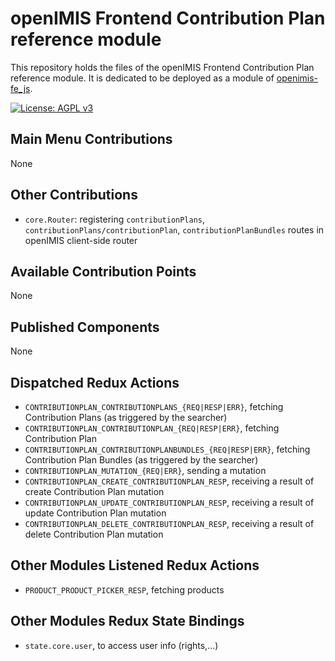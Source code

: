 # openIMIS Frontend Contribution Plan reference module
This repository holds the files of the openIMIS Frontend Contribution Plan reference module.
It is dedicated to be deployed as a module of [openimis-fe_js](https://github.com/openimis/openimis-fe_js).

[![License: AGPL v3](https://img.shields.io/badge/License-AGPL%20v3-blue.svg)](https://www.gnu.org/licenses/agpl-3.0)

## Main Menu Contributions
None

## Other Contributions
* `core.Router`: registering `contributionPlans`, `contributionPlans/contributionPlan`, `contributionPlanBundles` routes in openIMIS client-side router

## Available Contribution Points
None

## Published Components
None

## Dispatched Redux Actions
* `CONTRIBUTIONPLAN_CONTRIBUTIONPLANS_{REQ|RESP|ERR}`, fetching Contribution Plans (as triggered by the searcher)
* `CONTRIBUTIONPLAN_CONTRIBUTIONPLAN_{REQ|RESP|ERR}`, fetching Contribution Plan
* `CONTRIBUTIONPLAN_CONTRIBUTIONPLANBUNDLES_{REQ|RESP|ERR}`, fetching Contribution Plan Bundles (as triggered by the searcher)
* `CONTRIBUTIONPLAN_MUTATION_{REQ|ERR}`, sending a mutation
* `CONTRIBUTIONPLAN_CREATE_CONTRIBUTIONPLAN_RESP`, receiving a result of create Contribution Plan mutation
* `CONTRIBUTIONPLAN_UPDATE_CONTRIBUTIONPLAN_RESP`, receiving a result of update Contribution Plan mutation
* `CONTRIBUTIONPLAN_DELETE_CONTRIBUTIONPLAN_RESP`, receiving a result of delete Contribution Plan mutation

## Other Modules Listened Redux Actions
* `PRODUCT_PRODUCT_PICKER_RESP`, fetching products

## Other Modules Redux State Bindings
* `state.core.user`, to access user info (rights,...)
